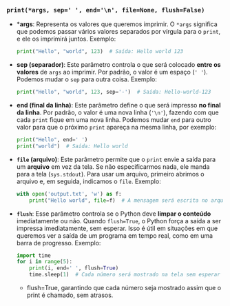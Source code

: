 ### `print(*args, sep=' ', end='\n', file=None, flush=False)`

- ***args**: Representa os valores que queremos imprimir. O `*args` significa que podemos passar vários valores separados por vírgula para o `print`, e ele os imprimirá juntos. Exemplo:
  ```python
  print("Hello", "world", 123)  # Saída: Hello world 123
  ```

- **sep (separador)**: Este parâmetro controla o que será colocado **entre os valores** de `args` ao imprimir. Por padrão, o valor é um espaço (`' '`). Podemos mudar o `sep` para outra coisa. Exemplo:
  ```python
  print("Hello", "world", 123, sep='-')  # Saída: Hello-world-123
  ```

- **end (final da linha)**: Este parâmetro define o que será impresso **no final da linha**. Por padrão, o valor é uma nova linha (`'\n'`), fazendo com que cada `print` fique em uma nova linha. Podemos mudar `end` para outro valor para que o próximo `print` apareça na mesma linha, por exemplo:
  ```python
  print("Hello", end=' ')
  print("world")  # Saída: Hello world
  ```

- **`file` (arquivo)**: Este parâmetro permite que o `print` envie a saída para um **arquivo** em vez da tela. Se não especificarmos nada, ele manda para a tela (`sys.stdout`). Para usar um arquivo, primeiro abrimos o arquivo e, em seguida, indicamos o `file`. Exemplo:
  ```python
  with open('output.txt', 'w') as f:
      print("Hello world", file=f)  # A mensagem será escrita no arquivo output.txt
  ```

- **`flush`**: Esse parâmetro controla se o Python deve **limpar o conteúdo** imediatamente ou não. Quando `flush=True`, o Python força a saída a ser impressa imediatamente, sem esperar. Isso é útil em situações em que queremos ver a saída de um programa em tempo real, como em uma barra de progresso. Exemplo:
  ```python
  import time
  for i in range(5):
      print(i, end=' ', flush=True)
      time.sleep(1)  # Cada número será mostrado na tela sem esperar o final do loop
  ```
  - flush=True, garantindo que cada número seja mostrado assim que o print é chamado, sem atrasos.

